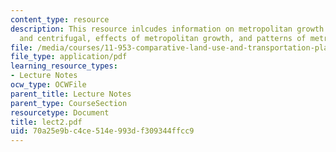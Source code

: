 ```yaml
---
content_type: resource
description: This resource inlcudes information on metropolitan growth forces, centripetal
  and centrifugal, effects of metropolitan growth, and patterns of metropolitan growth.
file: /media/courses/11-953-comparative-land-use-and-transportation-planning-spring-2006/70a25e9bc4ce514e993df309344ffcc9_lect2.pdf
file_type: application/pdf
learning_resource_types:
- Lecture Notes
ocw_type: OCWFile
parent_title: Lecture Notes
parent_type: CourseSection
resourcetype: Document
title: lect2.pdf
uid: 70a25e9b-c4ce-514e-993d-f309344ffcc9
---
```

